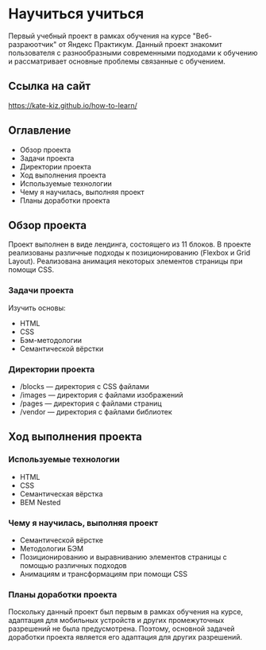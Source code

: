 # Научиться учиться

Первый учебный проект в рамках обучения на курсе "Веб-разраюотчик" от Яндекс Практикум. Данный проект знакомит пользователя с разнообразными современными подходами к обучению и рассматривает основные проблемы связанные с обучением.

## Ссылка на сайт
https://kate-kiz.github.io/how-to-learn/

## Оглавление
* Обзор проекта
* Задачи проекта
* Директории проекта
* Ход выполнения проекта
* Используемые технологии
* Чему я научилась, выполняя проект
* Планы доработки проекта

## Обзор проекта
Проект выполнен в виде лендинга, состоящего из 11 блоков. В проекте реализованы различные подходы к позиционированию (Flexbox и Grid Layout). Реализована анимация некоторых элементов страницы при помощи CSS.
### Задачи проекта
Изучить основы:
* HTML
* CSS
* Бэм-методологии
* Семантической вёрстки

### Директории проекта
* /blocks — директория с CSS файлами
* /images — директория с файлами изображений
* /pages — директория с файлами страниц
* /vendor — директория с файлами библиотек

## Ход выполнения проекта
### Используемые технологии
* HTML
* CSS
* Семантическая вёрстка
* BEM Nested

### Чему я научилась, выполняя проект
* Семантической вёрстке
* Методологии БЭМ
* Позиционированию и выравниванию элементов страницы с помощью различных подходов
* Анимациям и трансформациям при помощи CSS

### Планы доработки проекта
Поскольку данный проект был первым в рамках обучения на курсе, адаптация для мобильных устройств и других промежуточных разрешений не была предусмотрена. Поэтому, основной задачей доработки проекта является его адаптация для других разрешений.
